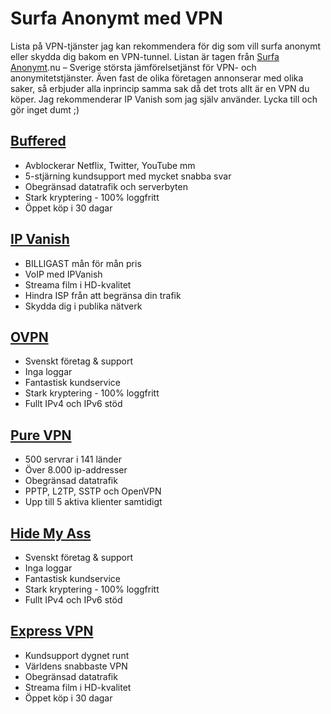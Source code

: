 # Surfa Anonymt med VPN
Lista på VPN-tjänster jag kan rekommendera för dig som vill surfa anonymt eller skydda dig bakom en VPN-tunnel.
Listan är tagen från [Surfa Anonymt](https://surfaanonymt.nu).nu  – Sverige största jämförelsetjänst för VPN- och anonymitetstjänster. Även fast de olika företagen annonserar med olika saker, så erbjuder alla inprincip samma sak då det trots allt är en VPN du köper. Jag rekommenderar IP Vanish som jag själv använder. Lycka till och gör inget dumt ;)

## [Buffered](https://surfaanonymt.nu/go/buffered-vpn/)
- Avblockerar Netflix, Twitter, YouTube mm
- 5-stjärning kundsupport med mycket snabba svar
- Obegränsad datatrafik och serverbyten
- Stark kryptering - 100% loggfritt
- Öppet köp i 30 dagar

## [IP Vanish](https://surfaanonymt.nu/go/ipvanish/)
- BILLIGAST mån för mån pris
- VoIP med IPVanish
- Streama film i HD-kvalitet
- Hindra ISP från att begränsa din trafik
- Skydda dig i publika nätverk

## [OVPN](https://surfaanonymt.nu/go/ovpn/)
- Svenskt företag & support
- Inga loggar
- Fantastisk kundservice
- Stark kryptering - 100% loggfritt
- Fullt IPv4 och IPv6 stöd

## [Pure VPN](https://surfaanonymt.nu/go/purevpn/)
- 500 servrar i 141 länder
- Över 8.000 ip-addresser
- Obegränsad datatrafik
- PPTP, L2TP, SSTP och OpenVPN
- Upp till 5 aktiva klienter samtidigt

## [Hide My Ass](https://surfaanonymt.nu/go/hidemyass/)
- Svenskt företag & support
- Inga loggar
- Fantastisk kundservice
- Stark kryptering - 100% loggfritt
- Fullt IPv4 och IPv6 stöd

## [Express VPN](https://surfaanonymt.nu/go/express-vpn/)
- Kundsupport dygnet runt
- Världens snabbaste VPN
- Obegränsad datatrafik
- Streama film i HD-kvalitet
- Öppet köp i 30 dagar
